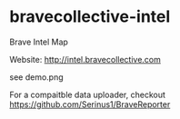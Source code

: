bravecollective-intel
=====================

Brave Intel Map

Website: http://intel.bravecollective.com

see demo.png

For a compaitble data uploader, checkout https://github.com/Serinus1/BraveReporter
